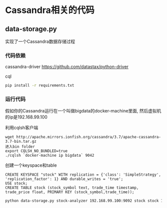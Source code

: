 

# Cassandra相关的代码

## data-storage.py
实现了一个Cassandra数据存储过程

### 代码依赖
cassandra-driver    https://github.com/datastax/python-driver

cql

```sh
pip install -r requirements.txt
```

### 运行代码
假如你的Cassandra运行在一个叫做bigdata的docker-machine里面, 然后虚拟机的ip是192.168.99.100

利用cqlsh客户端
```
wget http://apache.mirrors.ionfish.org/cassandra/3.7/apache-cassandra-3.7-bin.tar.gz
进入bin folder
export CQLSH_NO_BUNDLED=true
./cqlsh `docker-machine ip bigdata` 9042
```

创建一个keyspace和table
```
CREATE KEYSPACE "stock" WITH replication = {'class': 'SimpleStrategy', 'replication_factor': 1} AND durable_writes = 'true';
USE stock;
CREATE TABLE stock (stock_symbol text, trade_time timestamp, trade_price float, PRIMARY KEY (stock_symbol,trade_time));
```

```sh
python data-storage.py stock-analyzer 192.168.99.100:9092 stock stock 192.168.99.100
```
